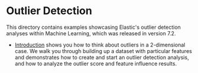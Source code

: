 # Outlier Detection

This directory contains examples showcasing Elastic's outlier detection analyses within Machine Learning, which was released in version 7.2.

* [Introduction](Introduction/) shows you how to think about outliers in a 2-dimensional case. We walk you through building up a dataset with particular features and demonstrates how to create and start an outlier detection analysis, and how to analyze the outlier score and feature influence results.
